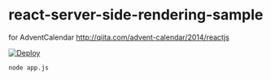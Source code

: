 react-server-side-rendering-sample
==================================

for AdventCalendar http://qiita.com/advent-calendar/2014/reactjs

[![Deploy](https://www.herokucdn.com/deploy/button.png)](https://heroku.com/deploy?template=https://github.com/koba04/react-server-side-rendering-sample)

```
node app.js
```
